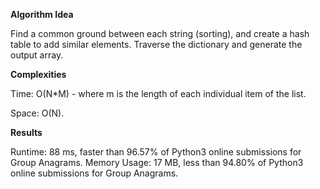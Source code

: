 **Algorithm Idea**

Find a common ground between each string (sorting),
and create a hash table to add similar elements. 
Traverse the dictionary and generate the output 
array.

**Complexities**

Time: O(N*M) - where m is the length of each individual 
item of the list. 

Space: O(N).

**Results**

Runtime: 88 ms, faster than 96.57% of Python3 online submissions for Group Anagrams.
Memory Usage: 17 MB, less than 94.80% of Python3 online submissions for Group Anagrams.
